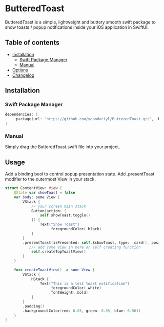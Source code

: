 # ButteredToast

ButteredToast is a simple, lightweight and buttery smooth swift package to show toasts / popup notifications inside your iOS application in SwiftUI.

## Table of contents
- [Installation](#installation)
    + [Swift Package Manager](#swift-package-manager)
    + [Manual](#manual)
- [Options](#options)
- [Changelog](#changelog)

## Installation

### Swift Package Manager
```swift
dependencies: [
    .package(url: "https://github.com/yonodactyl/ButteredToast.git", .branch:("main"))
]
```

### Manual
Simply drag the ButteredToast.swift file into your project.

## Usage

Add a binding bool to control popup presentation state.
Add .presentToast modifier to the outermost View in your stack.

```swift
struct ContentView: View {
    @State var showToast = false
    var body: some View {
        VStack {
            // your screen main stack
            Button(action: {
                self.showToast.toggle()
            }) {
                Text("Show Toast")
                    .foregroundColor(.black)
            }
        }
        .presentToast(isPresented: self.$showToast, type: .card(), position: .bottom) {
           /// add some View in here or self creating function
            self.createTopToastView()
        }
    }
    
    func createToastView() -> some View {
        VStack {
            HStack {
                Text("This is a test toast notification")
                    .foregroundColor(.white)
                    .fontWeight(.bold)
            }
        }
        .padding()
        .background(Color(red: 0.85, green: 0.65, blue: 0.56))
    }
}
```
